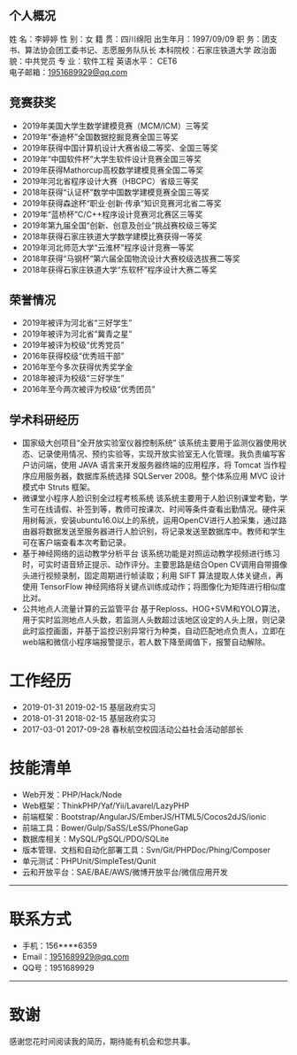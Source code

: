 ## 个人概况                                
 姓    名：李婷婷               性    别：女
 籍    贯：四川绵阳             出生年月：1997/09/09
 职    务：团支书、算法协会团工委书记、志愿服务队队长
 本科院校：石家庄铁道大学       政治面貌：中共党员
 专    业：软件工程             英语水平： CET6  
 电子邮箱：1951689929@qq.com    


## 竞赛获奖                                                
  - 2019年美国大学生数学建模竞赛（MCM/ICM）三等奖
  -	2019年“泰迪杯”全国数据挖掘竞赛全国三等奖
  -	2019年获得中国计算机设计大赛省级二等奖、全国三等奖
  -	2019年“中国软件杯”大学生软件设计竞赛全国三等奖
  -	2019年获得Mathorcup高校数学建模竞赛全国二等奖
  -	2019年河北省程序设计大赛（HBCPC）省级三等奖
  -	2018年获得“认证杯”数学中国数学建模竞赛全国三等奖
  -	2019年获得森途杯“职业·创新·传承”知识竞赛河北省二等奖
  -	2019年“蓝桥杯”C/C++程序设计竞赛河北赛区三等奖
  -	2019年第九届全国“创新、创意及创业”挑战赛校级三等奖
  -	2018年获得石家庄铁道大学数学建模比赛获得一等奖
  -	2019年河北师范大学“云淮杯”程序设计竞赛一等奖
  -	2018年获得“马钢杯”第六届全国物流设计大赛校级选拔赛二等奖
  -	2018年获得石家庄铁道大学“东软杯”程序设计大赛二等奖


## 荣誉情况                                                
  -	2019年被评为河北省“三好学生”
  -	2019年被评为河北省“冀青之星”
  -	2019年被评为校级“优秀党员”
  -	2016年获得校级“优秀班干部”
  -	2016年至今多次获得优秀奖学金
  -	2018年被评为校级“三好学生”
  -	2016年至今两次被评为校级“优秀团员”

## 学术科研经历
  -	国家级大创项目“全开放实验室仪器控制系统”
    该系统主要用于监测仪器使用状态、记录使用情况、预约实验等，实现开放实验室无人化管理。我负责编写客户访问端，使用 JAVA 语言来开发服务器终端的应用程序，将 Tomcat 当作程序应用服务器，数据库系统选择 SQLServer 2008。整个体系应用 MVC 设计模式中 Struts 框架。
  -	微课堂小程序人脸识别全过程考核系统
    该系统主要用于人脸识别课堂考勤，学生可在线请假、补签到等，教师可按课次、时间等条件查看出勤情况。硬件采用树莓派，安装ubuntu16.0以上的系统，运用OpenCV进行人脸采集，通过路由器将数据发送至服务器进行人脸识别，将记录发送至数据库中。教师和学生可在客户端查看本次考勤记录。
  -	基于神经网络的运动教学分析平台
   该系统功能是对照运动教学视频进行练习时，可实时语音矫正提示、动作评分。主要思路是结合Open CV调用自带摄像头进行视频录制，固定周期进行帧读取；利用 SIFT 算法提取人体关键点，再使用 TensorFlow 神经网络将关键点训练成动作；将图像化为矩阵进行相似度比对。
  -	公共地点人流量计算的云监管平台
    基于Reploss、HOG+SVM和YOLO算法，用于实时监测地点人头数，若监测人头数超过该地区设定的人头上限，则记录此时监控画面，并基于监控识别异常行为种类，自动匹配地点负责人，立即在web端和微信小程序端报警提示，若人数下降至阈值下，报警自动解除。




# 工作经历
-	2019-01-31	2019-02-15	基层政府实习
-	2018-01-31	2018-02-15	基层政府实习
-	2017-03-01	2017-09-28	春秋航空校园活动公益社会活动部部长




# 技能清单
- Web开发：PHP/Hack/Node
- Web框架：ThinkPHP/Yaf/Yii/Lavarel/LazyPHP
- 前端框架：Bootstrap/AngularJS/EmberJS/HTML5/Cocos2dJS/ionic
- 前端工具：Bower/Gulp/SaSS/LeSS/PhoneGap
- 数据库相关：MySQL/PgSQL/PDO/SQLite
- 版本管理、文档和自动化部署工具：Svn/Git/PHPDoc/Phing/Composer
- 单元测试：PHPUnit/SimpleTest/Qunit
- 云和开放平台：SAE/BAE/AWS/微博开放平台/微信应用开发

---

# 联系方式

- 手机：156****6359 
- Email：1951689929@qq.com 
- QQ号：1951689929

---


# 致谢
感谢您花时间阅读我的简历，期待能有机会和您共事。
